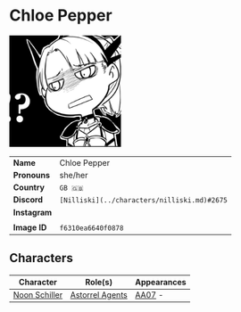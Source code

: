 # Chloe Pepper

<img src="https://raw.githubusercontent.com/jesskelsall/astarus-images/main/players/f6310ea6640f0878.png" height="200" />

|||
| --- | --- |
| **Name** | Chloe Pepper | player.3
| **Pronouns** | she/her |
| **Country** | `GB 🇬🇧` |
| **Discord** | `[Nilliski](../characters/nilliski.md)#2675` |
| **Instagram** | |
||
| **Image ID** | `f6310ea6640f0878` |

## Characters

| Character | Role(s) | Appearances |
| --- | --- | --- |
| [Noon Schiller](../characters/noon-schiller.md) | [Astorrel Agents](../campaigns/astorrel-agents.md) | [AA07](../sessions/AA07.md) - |
